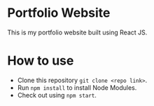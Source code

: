 # Portfolio Website

This is my portfolio website built using React JS.

# How to use
* Clone this repository `git clone <repo link>`.
* Run `npm install` to install Node Modules.
* Check out using `npm start`.

